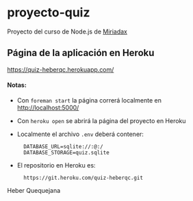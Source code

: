 # proyecto-quiz
Proyecto del curso de Node.js de [Miriadax](https://www.miriadax.net)

## Página de la aplicación en Heroku
<https://quiz-heberqc.herokuapp.com/>

#### Notas:
* Con `foreman start` la página correrá localmente en <http://localhost:5000/>
* Con `heroku open` se abrirá la página del proyecto en Heroku
* Localmente el archivo `.env` deberá contener:

        DATABASE_URL=sqlite://:@:/
        DATABASE_STORAGE=quiz.sqlite

* El repositorio en Heroku es:

        https://git.heroku.com/quiz-heberqc.git

Heber Quequejana
